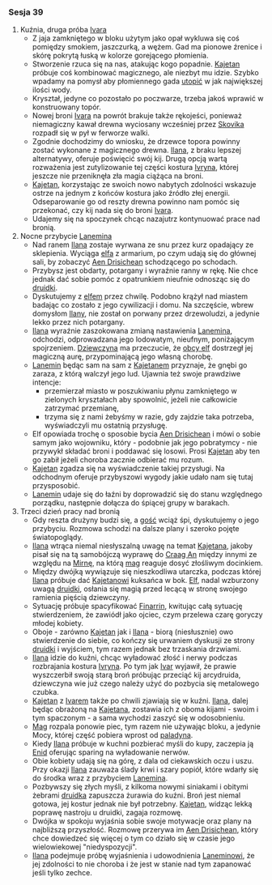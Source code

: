 ### Sesja 39
1. Kuźnia, druga próba [Ivara](#p_ivar)
    - Z jaja zamkniętego w bloku użytym jako opał wykluwa się coś pomiędzy smokiem, jaszczurką, a wężem. Gad ma pionowe źrenice i skórę pokrytą łuską w kolorze gorejącego płomienia.
    - Stworzenie rzuca się na nas, atakując kogo popadnie. [Kajetan](#g_kajetan) próbuje coś kombinować magicznego, ale niezbyt mu idzie. Szybko wpadamy na pomysł aby płomiennego gada [utopić](#b_utopiec) w jak największej ilości wody.
    - Kryształ, jedyne co pozostało po poczwarze, trzeba jakoś wprawić w konstruowany topór. 
    - Nowej broni [Ivara](#p_ivar) na powrót brakuje także rękojeści, ponieważ niemagiczny kawał drewna wyciosany wcześniej przez [Skovika](#p_skovik) rozpadł się w pył w ferworze walki.
    - Zgodnie dochodzimy do wniosku, że drzewce topora powinny zostać wykonane z magicznego drewna. [Ilana](#g_ilana), z braku lepszej alternatywy, oferuje poświęcić swój kij. Drugą opcją wartą rozważenia jest zutylizowanie tej części kostura [Ivryna](#p_arcydruid_ivryn), której jeszcze nie przeniknęła zła magia ciążąca na broni.
    - [Kajetan](#g_kajetan), korzystając ze swoich nowo nabytych zdolności wskazuje ostrze na jednym z końców kostura jako źródło złej energii. Odseparowanie go od reszty drewna powinno nam pomóc się przekonać, czy kij nada się do broni [Ivara](#p_ivar).
    - Udajemy się na spoczynek chcąc nazajutrz kontynuować prace nad bronią.
2. Nocne przybycie [Lanemina](#p_lanemin)
    - Nad ranem [Ilana](#g_ilana) zostaje wyrwana ze snu przez kurz opadający ze sklepienia. Wyciąga [elfa](#g_kajetan) z armarium, po czym udają się do głównej sali, by zobaczyć [Aen Drisichean](#p_lanemin) schodzącego po schodach. 
    - Przybysz jest obdarty, potargany i wyraźnie ranny w rękę. Nie chce jednak dać sobie pomóc z opatrunkiem nieufnie odnosząc się do [druidki](#g_ilana).
    - Dyskutujemy z [elfem](#p_lanemin) przez chwilę. Podobno krążył nad miastem badając co zostało z jego cywilizacji i domu. Na szczęście, wbrew domysłom [Ilany](#g_ilana), nie został on porwany przez drzewoludzi, a jedynie lekko przez nich potargany. 
    - [Ilana](#g_ilana) wyraźnie zaszokowana zmianą nastawienia [Lanemina](#p_lanemin), odchodzi, odprowadzana jego lodowatym, nieufnym, poniżającym spojrzeniem. [Dziewczyna](#g_ilana) ma przeczucie, że [obcy elf](#p_lanemin) dostrzegł jej magiczną aurę, przypominającą jego własną chorobę.
    - [Lanemin](#p_lanemin) będąc sam na sam z [Kajetanem](#g_kajetan) przyznaje, że gnębi go zaraza, z którą walczył jego lud. Ujawnia też swoje prawdziwe intencje: 
        - przemierzał miasto w poszukiwaniu płynu zamkniętego w zielonych kryształach aby spowolnić, jeżeli nie całkowicie zatrzymać przemianę,
        - trzyma się z nami żebyśmy w razie, gdy zajdzie taka potrzeba, wyświadczyli mu ostatnią przysługę.
    - Elf opowiada trochę o sposobie bycia [Aen Drisichean](#r_aen_drisichean) i mówi o sobie samym jako wojowniku, który - podobnie jak jego pobratymcy - nie przywykł składać broni i poddawać się losowi. Prosi [Kajetan](#g_kajetan) aby ten go zabił jeżeli choroba zacznie odbierać mu rozum.
    - [Kajetan](#g_kajetan) zgadza się na wyświadczenie takiej przysługi. Na odchodnym oferuje przybyszowi wygody jakie udało nam się tutaj przysposobić. 
    - [Lanemin](#p_lanemin) udaje się do łaźni by doprowadzić się do stanu względnego porządku, następnie dołącza do śpiącej grupy w barakach.
3. Trzeci dzień pracy nad bronią
    - Gdy reszta drużyny budzi się, a [gość](#p_lanemin) wciąż śpi, dyskutujemy o jego przybyciu. Rozmowa schodzi na dalsze plany i szeroko pojęte światopoglądy. 
    - [Ilana](#g_ilana) wtrąca niemal niesłyszalną uwagę na temat [Kajetana](#g_kajetan), jakoby pisał się na tą samobójczą wyprawę do [Craag An](#l_craag_an) między innymi ze względu na [Mirnę](#p_mirna), na którą [mag](#g_kajetan) reaguje dosyć złośliwym docinkiem.
    - Między dwójką wywiązuje się nieszkodliwa utarczka, podczas której [Ilana](#g_ilana) próbuje dać [Kajetanowi](#g_kajetan) kuksańca w bok. [Elf](#g_kajetan), nadal wzburzony uwagą [druidki](#g_ilana), osłania się magią przed lecącą w stronę swojego ramienia pięścią dziewczyny. 
    - Sytuację próbuje spacyfikować [Finarrin](#p_druid_finarrin), kwitując całą sytuację stwierdzeniem, że zawiódł jako ojciec, czym przelewa czarę goryczy młodej kobiety. 
    - Oboje - zarówno [Kajetan](#g_kajetan) jak i [Ilana](#g_ilana) - biorą (niesłusznie) owo stwierdzenie do siebie, co kończy się urwaniem dyskusji ze strony [druidki](#g_ilana) i wyjściem, tym razem jednak bez trzaskania drzwiami.
    - [Ilana](#g_ilana) idzie do kuźni, chcąc wyładować złość i nerwy podczas rozbrajania kostura [Ivryna](#p_arcydruid_ivryn). Po tym jak [Ivar](#p_ivar) wyjawił, że prawie wyszczerbił swoją starą broń próbując przeciąć kij arcydruida, dziewczyna wie już czego należy użyć do pozbycia się metalowego czubka.
    - [Kajetan](#g_kajetan) z [Ivarem](#p_ivar) także po chwili zjawiają się w kuźni. [Ilana](#g_ilana), dalej będąc obrażoną na [Kajetana](#g_kajetan), zostawia ich z oboma kijami - swoim i tym spaczonym - a sama wychodzi zaszyć się w odosobnieniu.
    - [Mag](#g_kajetan) rozpala ponowie piec, tym razem nie używając bloku, a jedynie Mocy, której część pobiera wprost od [paladyna](#p_ivar). 
    - Kiedy [Ilana](#g_ilana) próbuje w kuchni pozbierać myśli do kupy, zaczepia ją [Enid](#p_enid) oferując sparing na wyładowanie nerwów.
    - Obie kobiety udają się na górę, z dala od ciekawskich oczu i uszu. Przy okazji [Ilana](#g_ilana) zauważa ślady krwi i szary popiół, które wdarły się do środka wraz z przybyciem [Lanemina](#p_lanemin).
    - Pozbywszy się złych myśli, z kilkoma nowymi siniakami i obitymi żebrami [druidka](#g_ilana) zapuszcza żurawia do kuźni. Broń jest niemal gotowa, jej kostur jednak nie był potrzebny. [Kajetan](#g_kajetan), widząc lekką poprawę nastroju u druidki, zagaja rozmowę.
    - Dwójka w spokoju wyjaśnia sobie swoje motywacje oraz plany na najbliższą przyszłość. Rozmowę przerywa im [Aen Drisichean](#p_lanemin), który chce dowiedzeć się więcej o tym co działo się w czasie jego wielowiekowej "niedyspozycji".
    - [Ilana](#g_ilana) podejmuje próbę wyjaśnienia i udowodnienia [Laneminowi](#p_lanemin), że jej zdolności to nie choroba i że jest w stanie nad tym zapanować jeśli tylko zechce.